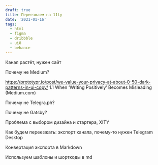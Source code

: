 ```yaml
---
draft: true
title: Переезжаем на 11ty
date: '2021-01-16'
tags:
  - html
  - figma
  - dribbble
  - ui8
  - behance
---
```


Канал растёт, нужен сайт

Почему не Medium?

https://prototypr.io/post/we-value-your-privacy-at-about-0-50-dark-patterns-in-ui-copy/
1.1 When ‘Writing Positively’ Becomes Misleading (Medium.com)

Почему не Telegra.ph?

Почему не Gatsby?

Проблема с выбором дизайна и стартера, XITY

Как будем переезжать: экспорт канала, почему-то нужен Telegram Desktop

Конвертация экспорта в Markdown

Используем шаблоны и шорткоды в md
